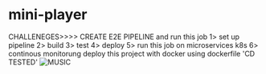 # mini-player
CHALLENEGES>>>> CREATE E2E PIPELINE and run this job
1> set up pipeline
2> build
3> test
4> deploy
5> run this job on microservices k8s
6> continous monitorung
deploy this project with docker using dockerfile 'CD TESTED'
![MUSIC](https://user-images.githubusercontent.com/105065311/183307658-e2d1ceb2-0ae1-4403-9482-5e913e2a8002.PNG)
